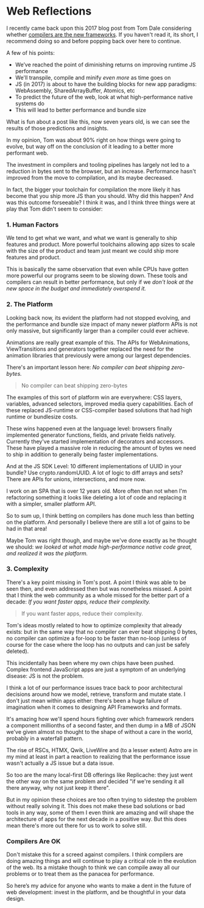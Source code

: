# Web Reflections

I recently came back upon this 2017 blog post from Tom Dale considering whether [compilers are the new frameworks](https://tomdale.net/2017/09/compilers-are-the-new-frameworks/). If you haven't read it, its short, I recommend doing so and before popping back over here to continue.

A few of his points:
- We’ve reached the point of diminishing returns on improving runtime JS performance
- We'll transpile, compile and minify *even more* as time goes on
- JS (in 2017) is about to have the building blocks for new app paradigms: WebAssembly, SharedArrayBuffer, Atomics, etc
- To predict the future of the web, look at what high-performance native systems do
- This will lead to better performance and bundle size

What is fun about a post like this, now seven years old, is we can see the results of those predictions and insights.

In my opinion, Tom was about 90% right on how things were going to evolve, but way off on the conclusion of it leading to a better more performant web.

The investment in compilers and tooling pipelines has largely not led to a reduction in bytes sent to the browser, but an increase. Performance hasn't improved from the move to compilation, and its maybe decreased.

In fact, the bigger your toolchain for compilation the more likely it has become that you ship more JS than you should. Why did this happen? And was this outcome forseeable? I think it was, and I think three things were at play that Tom didn't seem to consider:

### 1. Human Factors

We tend to get what we want, and what we want is generally to ship features and product. More powerful toolchains allowing app sizes to scale with the size of the product and team just meant we could ship more features and product.

This is basically the same observation that even while CPUs have gotten more powerful our programs seem to be slowing down. These tools and compilers can result in better performance, but only if we *don't look at the new space in the budget and immediately overspend it.*

### 2. The Platform

Looking back now, its evident the platform had not stopped evolving, and the performance and bundle size impact of many newer platform APIs is not only massive, but significantly larger than a compiler could ever achieve.

Animations are really great example of this. The APIs for WebAnimations, ViewTransitions and generators together replaced the need for the animation libraries that previously were among our largest dependencies.

There's an important lesson here: *No compiler can beat shipping zero-bytes.*

> No compiler can beat shipping zero-bytes

The examples of this sort of platform win are everywhere: CSS layers, variables, advanced selectors, improved media query capabilities. Each of these replaced JS-runtime or CSS-compiler based solutions that had high runtime or bundlesize costs.

These wins happened even at the language level: browsers finally implemented generator functions, fields, and private fields natively. Currently they've started implementation of decorators and accessors. These have played a massive role in reducing the amount of bytes we need to ship in addition to generally being faster implementations.

And at the JS SDK Level: 10 different implementations of UUID in your bundle? Use crypto.randomUUID. A lot of logic to diff arrays and sets? There are APIs for unions, intersections, and more now.

I work on an SPA that is over 12 years old. More often than not when I'm refactoring something it looks like deleting a lot of code and replacing it with a simpler, smaller platform API.

So to sum up, I think betting on compilers has done much less than betting on the platform. And personally I believe there are still a lot of gains to be had in that area!

Maybe Tom was right though, and maybe we've done exactly as he thought we should: *we looked at what made high-performance native code great, and realized it was the platform.*

### 3. Complexity

There's a key point missing in Tom's post. A point I think was able to be seen then, and even addressed then but was nonetheless missed. A point that I think the web community as a whole missed for the better part of a decade: *If you want faster apps, reduce their complexity.*

> If you want faster apps, reduce their complexity.

Tom's ideas mostly related to how to optimize complexity that already exists: but in the same way that no compiler can ever beat shipping 0 bytes, no compiler can optimize a for-loop to be faster than no-loop (unless of course for the case where the loop has no outputs and can just be safely deleted).

This incidentally has been where my own chips have been pushed. Complex frontend JavaScript apps are just a symptom of an underlying disease: JS is not the problem.

I think a lot of our performance issues trace back to poor architectural decisions around how we model, retrieve, transform and mutate state. I don't just mean within apps either: there's been a huge failure of imagination when it comes to designing API Frameworks and formats.

It's amazing how we'll spend hours fighting over which framework renders a component millionths of a second faster, and then dump in a MB of JSON we've given almost no thought to the shape of without a care in the world, probably in a waterfall pattern.

The rise of RSCs, HTMX, Qwik, LiveWire and (to a lesser extent) Astro are in my mind at least in part a reaction to realizing that the performance issue wasn't actually a JS issue but a data issue.

So too are the many local-first DB offerings like Replicache: they just went the other way on the same problem and decided "if we're sending it all there anyway, why not just keep it there".

But in my opinion these choices are too often trying to sidestep the problem without really solving it. This does not make these bad solutions or bad tools in any way, some of them I even think are amazing and will shape the architecture of apps for the next decade in a positive way. But this does mean there's more out there for us to work to solve still.

### Compilers Are OK

Don't mistake this for a screed against compilers. I think compilers are doing amazing things and will continue to play a critical role in the evolution of the web. Its a mistake though to think we can compile away all our problems or to treat them as the panacea for performance.

So here’s my advice for anyone who wants to make a dent in the future of web development: invest in the platform, and be thoughtful in your data design.

